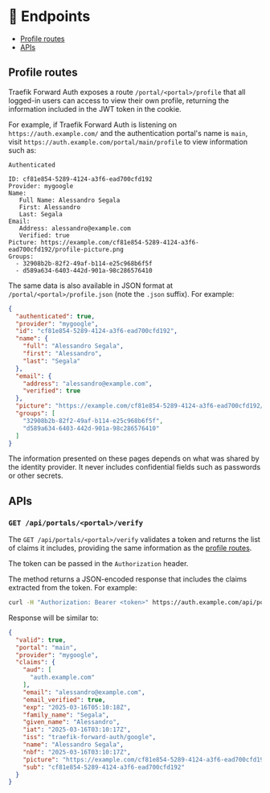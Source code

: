 # 📍 Endpoints

- [Profile routes](#profile-routes)
- [APIs](#apis)

## Profile routes

Traefik Forward Auth exposes a route `/portal/<portal>/profile` that all logged-in users can access to view their own profile, returning the information included in the JWT token in the cookie.

For example, if Traefik Forward Auth is listening on `https://auth.example.com/` and the authentication portal's name is `main`, visit `https://auth.example.com/portal/main/profile` to view information such as:

```text
Authenticated

ID: cf81e854-5289-4124-a3f6-ead700cfd192
Provider: mygoogle
Name:
   Full Name: Alessandro Segala
   First: Alessandro
   Last: Segala
Email:
   Address: alessandro@example.com
   Verified: true
Picture: https://example.com/cf81e854-5289-4124-a3f6-ead700cfd192/profile-picture.png
Groups:
  - 32908b2b-82f2-49af-b114-e25c968b6f5f
  - d589a634-6403-442d-901a-98c286576410
```

The same data is also available in JSON format at `/portal/<portal>/profile.json` (note the `.json` suffix). For example:

```json
{
  "authenticated": true,
  "provider": "mygoogle",
  "id": "cf81e854-5289-4124-a3f6-ead700cfd192",
  "name": {
    "full": "Alessandro Segala",
    "first": "Alessandro",
    "last": "Segala"
  },
  "email": {
    "address": "alessandro@example.com",
    "verified": true
  },
  "picture": "https://example.com/cf81e854-5289-4124-a3f6-ead700cfd192/profile-picture.png",
  "groups": [
    "32908b2b-82f2-49af-b114-e25c968b6f5f",
    "d589a634-6403-442d-901a-98c286576410"
  ]
}
```

The information presented on these pages depends on what was shared by the identity provider. It never includes confidential fields such as passwords or other secrets.

## APIs

### `GET /api/portals/<portal>/verify`

The `GET /api/portals/<portal>/verify` validates a token and returns the list of claims it includes, providing the same information as the [profile routes](#profile-routes).

The token can be passed in the `Authorization` header.

The method returns a JSON-encoded response that includes the claims extracted from the token. For example:

```sh
curl -H "Authorization: Bearer <token>" https://auth.example.com/api/portals/main/verify
```

Response will be similar to:

```json
{
  "valid": true,
  "portal": "main",
  "provider": "mygoogle",
  "claims": {
    "aud": [
      "auth.example.com"
    ],
    "email": "alessandro@example.com",
    "email_verified": true,
    "exp": "2025-03-16T05:10:18Z",
    "family_name": "Segala",
    "given_name": "Alessandro",
    "iat": "2025-03-16T03:10:17Z",
    "iss": "traefik-forward-auth/google",
    "name": "Alessandro Segala",
    "nbf": "2025-03-16T03:10:17Z",
    "picture": "https://example.com/cf81e854-5289-4124-a3f6-ead700cfd192/profile-picture.png",
    "sub": "cf81e854-5289-4124-a3f6-ead700cfd192"
  }
}
```
